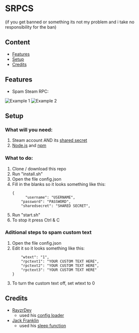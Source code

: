 # SRPCS
(if you get banned or something its not my problem and i take no responsibility for the ban)

## Content
* [Features](#features)
* [Setup](#setup)
* [Credits](#credits)

## Features
* Spam Steam RPC:

![Example 1](https://krypt0n.eu/res/srpcs/2.gif)
![Example 2](https://krypt0n.eu/res/srpcs/1.gif)

## Setup

### What will you need:
1. Steam account AND its [shared secret](https://steamcommunity.com/groups/TradeVise/discussions/2/1621724915764974831/)
2. [Node.js](https://nodejs.org/) and [npm](https://npmjs.com/)

### What to do:
1. Clone / download this repo
2. Run "install.sh"
7. Open the file config.json
8. Fill in the blanks so it looks something like this:
    ```
    {
		  "username": "USERNAME",
        "password": "PASSWORD",
        "sharedsecret": "SHARED SECRET",
    ```
9. Run "start.sh"
10. To stop it press Ctrl & C

### Aditional steps to spam custom text
1. Open the file config.json
2. Edit it so it looks something like this:
    ```
        "wtext": "1",
        "rpctext1": "YOUR CUSTOM TEXT HERE",
        "rpctext2": "YOUR CUSTOM TEXT HERE",
        "rpctext3": "YOUR CUSTOM TEXT HERE"
    }
    ```
3. To turn the custom text off, set wtext to 0
 
## Credits
- [RayzrDev](https://github.com/RayzrDev)
  - used his [config loader](https://github.com/RayzrDev/bot-base/blob/master/src/bot.js#L10)
- [Jack Franklin](https://www.sitepoint.com/author/jfranklin/)
  - used his [sleep function](https://www.sitepoint.com/delay-sleep-pause-wait/)
